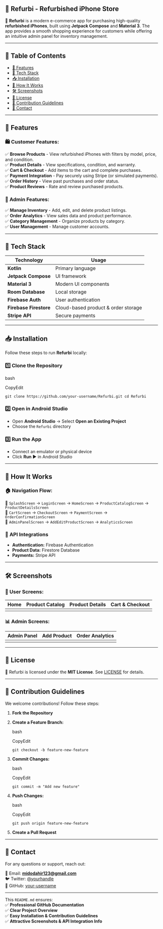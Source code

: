 ## **📱 Refurbi - Refurbished iPhone Store**

🚀 **Refurbi** is a modern e-commerce app for purchasing high-quality **refurbished iPhones**, built using **Jetpack Compose** and **Material 3**. The app provides a smooth shopping experience for customers while offering an intuitive admin panel for inventory management.

<!-- Replace with an actual image link -->

---

## **📌 Table of Contents**

- [🔹 Features](#-features)
- [🚀 Tech Stack](#-tech-stack)
- [📥 Installation](#-installation)
- [🔧 How It Works](#-how-it-works)
- [🛠️ Screenshots](#-screenshots)
- [📜 License](#-license)
- [📢 Contribution Guidelines](#-contribution-guidelines)
- [📧 Contact](#-contact)

---

## **🔹 Features**

### 🛍 **Customer Features:**

✅ **Browse Products** - View refurbished iPhones with filters by model, price, and condition.  
✅ **Product Details** - View specifications, condition, and warranty.  
✅ **Cart & Checkout** - Add items to the cart and complete purchases.  
✅ **Payment Integration** - Pay securely using Stripe (or simulated payments).  
✅ **Order History** - View past purchases and order status.  
✅ **Product Reviews** - Rate and review purchased products.

### 🔧 **Admin Features:**

✅ **Manage Inventory** - Add, edit, and delete product listings.  
✅ **Order Analytics** - View sales data and product performance.  
✅ **Category Management** - Organize products by category.  
✅ **User Management** - Manage customer accounts.

---

## **🚀 Tech Stack**

|**Technology**|**Usage**|
|---|---|
|**Kotlin**|Primary language|
|**Jetpack Compose**|UI framework|
|**Material 3**|Modern UI components|
|**Room Database**|Local storage|
|**Firebase Auth**|User authentication|
|**Firebase Firestore**|Cloud-based product & order storage|
|**Stripe API**|Secure payments|

---

## **📥 Installation**

Follow these steps to run **Refurbi** locally:

### **1️⃣ Clone the Repository**

bash

CopyEdit

`git clone https://github.com/your-username/Refurbi.git cd Refurbi`

### **2️⃣ Open in Android Studio**

- Open **Android Studio** → Select **Open an Existing Project**
- Choose the `Refurbi` directory

### **3️⃣ Run the App**

- Connect an emulator or physical device
- Click **Run ▶** in Android Studio

---

## **🔧 How It Works**

### 🏠 **Navigation Flow:**

📌 `SplashScreen` → `LoginScreen` → `HomeScreen` → `ProductCatalogScreen` → `ProductDetailsScreen`  
📌 `CartScreen` → `CheckoutScreen` → `PaymentScreen` → `OrderConfirmationScreen`  
📌 `AdminPanelScreen` → `AddEditProductScreen` → `AnalyticsScreen`

### 📡 **API Integrations**

- **Authentication:** Firebase Authentication
- **Product Data:** Firestore Database
- **Payments:** Stripe API

---

## **🛠️ Screenshots**

### **📱 User Screens:**

|Home|Product Catalog|Product Details|Cart & Checkout|
|---|---|---|---|
|||||

### **📊 Admin Screens:**

|Admin Panel|Add Product|Order Analytics|
|---|---|---|
||||

---

## **📜 License**

📄 Refurbi is licensed under the **MIT License**. See [LICENSE](LICENSE) for details.

---

## **📢 Contribution Guidelines**

We welcome contributions! Follow these steps:

1. **Fork the Repository**
2. **Create a Feature Branch:**
    
    bash
    
    CopyEdit
    
    `git checkout -b feature-new-feature`
    
3. **Commit Changes:**
    
    bash
    
    CopyEdit
    
    `git commit -m "Add new feature"`
    
4. **Push Changes:**
    
    bash
    
    CopyEdit
    
    `git push origin feature-new-feature`
    
5. **Create a Pull Request**

---

## **📧 Contact**

For any questions or support, reach out:

📧 Email: **midodahir123@gmail.com**  
🐦 Twitter: [@yourhandle](https://x.com/mr_mohamed_Moh)  
📌 GitHub: [your-username](https://github.com/mamado143)

---

This `README.md` ensures:  
✅ **Professional GitHub Documentation**  
✅ **Clear Project Overview**  
✅ **Easy Installation & Contribution Guidelines**  
✅ **Attractive Screenshots & API Integration Info**
